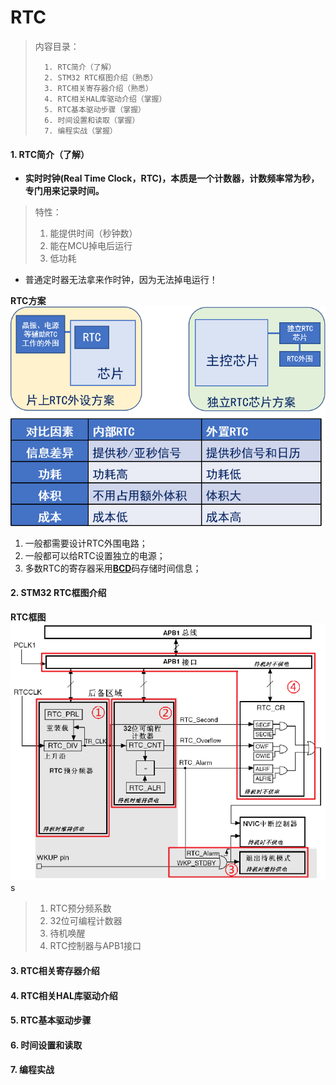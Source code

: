 <!--
 * @Date: 2024-06-06
 * @LastEditors: GoKo-Son626
 * @LastEditTime: 2024-07-21
 * @FilePath: \STM32_Study\入门篇\12.RTC\RTC.md
 * @Description: 该模板为所有笔记模板
-->

# RTC

> 内容目录：
> 
>       1. RTC简介（了解）
>       2. STM32 RTC框图介绍（熟悉）
>       3. RTC相关寄存器介绍（熟悉）
>       4. RTC相关HAL库驱动介绍（掌握）
>       5. RTC基本驱动步骤（掌握）
>       6. 时间设置和读取（掌握）
>       7. 编程实战（掌握）






#### 1. RTC简介（了解）

- **实时时钟(Real Time Clock，RTC)，本质是一个计数器，计数频率常为秒，专门用来记录时间。**
> 特性：
> 1. 能提供时间（秒钟数）
> 2. 能在MCU掉电后运行
> 3. 低功耗

- 普通定时器无法拿来作时钟，因为无法掉电运行！

**RTC方案**
![RTC方案](Pictures/RTC方案.png)

1. 一般都需要设计RTC外围电路；
2. 一般都可以给RTC设置独立的电源；
3. 多数RTC的寄存器采用[**BCD**](https://baike.baidu.com/item/BCD%E7%A0%81/826461?fr=aladdin)码存储时间信息；

#### 2. STM32 RTC框图介绍

**RTC框图**
![RTC框图](Pictures/RTC框图.png)
s
> 1. RTC预分频系数
> 2. 32位可编程计数器
> 3. 待机唤醒
> 4. RTC控制器与APB1接口

#### 3. RTC相关寄存器介绍





#### 4. RTC相关HAL库驱动介绍





#### 5. RTC基本驱动步骤





#### 6. 时间设置和读取





#### 7. 编程实战